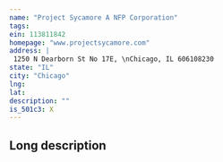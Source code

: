 ```yaml
---
name: "Project Sycamore A NFP Corporation"
tags:
ein: 113811842
homepage: "www.projectsycamore.com"
address: |
 1250 N Dearborn St No 17E, \nChicago, IL 606108230
state: "IL"
city: "Chicago"
lng: 
lat: 
description: ""
is_501c3: X
---
```


## Long description


